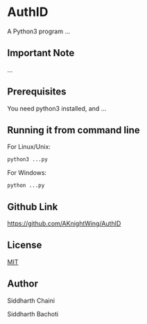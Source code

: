 # AuthID
A Python3 program ...

## Important Note
...

## Prerequisites

You need python3 installed, and ...

## Running it from command line
For Linux/Unix:
```python
python3 ...py
```
For Windows:
```
python ...py
```

## Github Link
https://github.com/AKnightWing/AuthID

## License
[MIT](https://choosealicense.com/licenses/mit/)

## Author
Siddharth Chaini

Siddharth Bachoti
